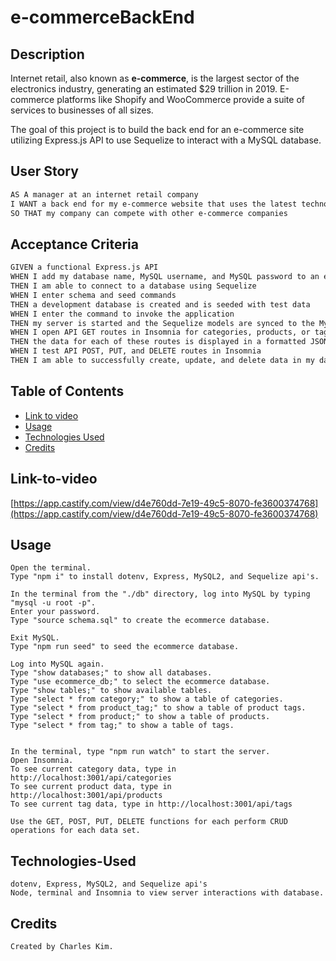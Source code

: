 # e-commerceBackEnd

## Description

Internet retail, also known as **e-commerce**, is the largest sector of the electronics industry, generating an estimated $29 trillion in 2019. E-commerce platforms like Shopify and WooCommerce provide a suite of services to businesses of all sizes. 

The goal of this project is to build the back end for an e-commerce site utilizing Express.js API to use Sequelize to interact with a MySQL database.

## User Story

```md
AS A manager at an internet retail company
I WANT a back end for my e-commerce website that uses the latest technologies
SO THAT my company can compete with other e-commerce companies
```

## Acceptance Criteria

```md
GIVEN a functional Express.js API
WHEN I add my database name, MySQL username, and MySQL password to an environment variable file
THEN I am able to connect to a database using Sequelize
WHEN I enter schema and seed commands
THEN a development database is created and is seeded with test data
WHEN I enter the command to invoke the application
THEN my server is started and the Sequelize models are synced to the MySQL database
WHEN I open API GET routes in Insomnia for categories, products, or tags
THEN the data for each of these routes is displayed in a formatted JSON
WHEN I test API POST, PUT, and DELETE routes in Insomnia
THEN I am able to successfully create, update, and delete data in my database
```

## Table of Contents

- [Link to video](#link-to-video)
- [Usage](#usage)
- [Technologies Used](#technologies-used)
- [Credits](#credits)

## Link-to-video

[https://app.castify.com/view/d4e760dd-7e19-49c5-8070-fe3600374768](https://app.castify.com/view/d4e760dd-7e19-49c5-8070-fe3600374768)

## Usage

```
Open the terminal.
Type "npm i" to install dotenv, Express, MySQL2, and Sequelize api's.

In the terminal from the "./db" directory, log into MySQL by typing "mysql -u root -p".
Enter your password.
Type "source schema.sql" to create the ecommerce database.

Exit MySQL.
Type "npm run seed" to seed the ecommerce database.

Log into MySQL again.
Type "show databases;" to show all databases.
Type "use ecommerce_db;" to select the ecommerce database.
Type "show tables;" to show available tables.
Type "select * from category;" to show a table of categories.
Type "select * from product_tag;" to show a table of product tags.
Type "select * from product;" to show a table of products.
Type "select * from tag;" to show a table of tags.


In the terminal, type "npm run watch" to start the server.
Open Insomnia.
To see current category data, type in http://localhost:3001/api/categories
To see current product data, type in http://localhost:3001/api/products
To see current tag data, type in http://localhost:3001/api/tags

Use the GET, POST, PUT, DELETE functions for each perform CRUD operations for each data set.
```

## Technologies-Used

```
dotenv, Express, MySQL2, and Sequelize api's
Node, terminal and Insomnia to view server interactions with database. 
```

## Credits

```
Created by Charles Kim.
